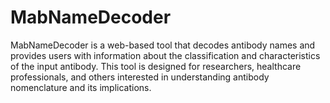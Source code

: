 # MabNameDecoder

MabNameDecoder is a web-based tool that decodes antibody names and provides users with information about the classification and characteristics of the input antibody. This tool is designed for researchers, healthcare professionals, and others interested in understanding antibody nomenclature and its implications.

